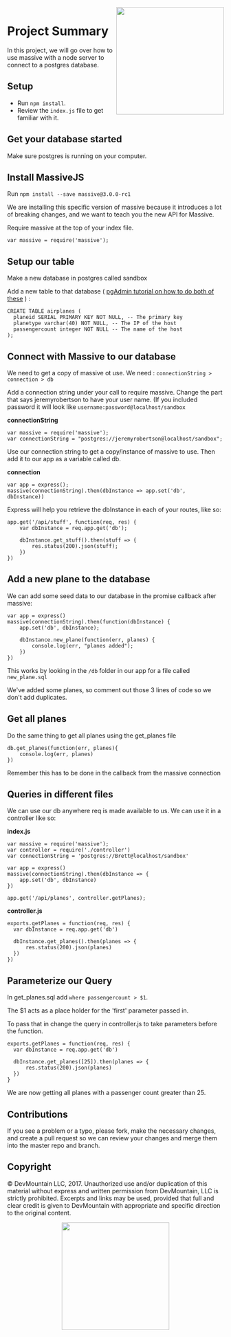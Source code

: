 <img src="https://devmounta.in/img/logowhiteblue.png" width="250" align="right">

# Project Summary

In this project, we will go over how to use massive with a node server to connect to a postgres database.

## Setup

* Run `npm install`.
* Review the `index.js` file to get familiar with it.

## Get your database started

Make sure postgres is running on your computer.

## Install MassiveJS

Run `npm install --save massive@3.0.0-rc1`

We are installing this specific version of massive because it introduces a lot of breaking changes, and we want to teach you the new API for Massive.

Require massive at the top of your index file.

`var massive = require('massive');`

## Setup our table

Make a new database in postgres called sandbox

Add a new table to that database ( [pgAdmin tutorial on how to do both of these](https://www.youtube.com/watch?v=1wvDVBjNDys) ) :

```
CREATE TABLE airplanes (
  planeid SERIAL PRIMARY KEY NOT NULL, -- The primary key
  planetype varchar(40) NOT NULL, -- The IP of the host
  passengercount integer NOT NULL -- The name of the host
);
```


## Connect with Massive to our database

We need to get a copy of massive ot use.  We need : `connectionString > connection > db`

Add a connection string under your call to require massive.  Change the part that says jeremyrobertson to have your user name.  (If you included password it will look like `username:password@localhost/sandbox`

__connectionString__
```
var massive = require('massive');
var connectionString = "postgres://jeremyrobertson@localhost/sandbox";
```

Use our connection string to get a copy/instance of massive to use.  Then add it to our app as a variable called db.

__connection__
```
var app = express();
massive(connectionString).then(dbInstance => app.set('db', dbInstance))
```

Express will help you retrieve the dbInstance in each of your routes, like so:

```
app.get('/api/stuff', function(req, res) {
    var dbInstance = req.app.get('db');

    dbInstance.get_stuff().then(stuff => {
        res.status(200).json(stuff);
    })
})
```

## Add a new plane to the database

We can add some seed data to our database in the promise callback after massive:

```
var app = express()
massive(connectionString).then(function(dbInstance) {
    app.set('db', dbInstance);

    dbInstance.new_plane(function(err, planes) {
        console.log(err, "planes added");
    })
})
```

This works by looking in the `/db` folder in our app for a file called `new_plane.sql`

We've added some planes, so comment out those 3 lines of code so we don't add duplicates.


## Get all planes

Do the same thing to get all planes using the get_planes file

```
db.get_planes(function(err, planes){
    console.log(err, planes)
})
```

Remember this has to be done in the callback from the massive connection

## Queries in different files

We can use our db anywhere req is made available to us. We can use it in a controller like so:

__index.js__


```
var massive = require('massive');
var controller = require('./controller')
var connectionString = 'postgres://Brett@localhost/sandbox'

var app = express()
massive(connectionString).then(dbInstance => {
    app.set('db', dbInstance)
})

app.get('/api/planes', controller.getPlanes);

```

__controller.js__
```
exports.getPlanes = function(req, res) {
  var dbInstance = req.app.get('db')

  dbInstance.get_planes().then(planes => {
      res.status(200).json(planes)
  })
})
```


## Parameterize our Query

In get_planes.sql add `where passengercount > $1`.

The $1 acts as a place holder for the 'first' parameter passed in.

To pass that in change the query in controller.js to take parameters before the function.

```
exports.getPlanes = function(req, res) {
  var dbInstance = req.app.get('db')

  dbInstance.get_planes([25]).then(planes => {
      res.status(200).json(planes)
  })
}
```        

We are now getting all planes with a passenger count greater than 25.

## Contributions

If you see a problem or a typo, please fork, make the necessary changes, and create a pull request so we can review your changes and merge them into the master repo and branch.

## Copyright

© DevMountain LLC, 2017. Unauthorized use and/or duplication of this material without express and written permission from DevMountain, LLC is strictly prohibited. Excerpts and links may be used, provided that full and clear credit is given to DevMountain with appropriate and specific direction to the original content.

<p align="center">
<img src="https://devmounta.in/img/logowhiteblue.png" width="250">
</p>

